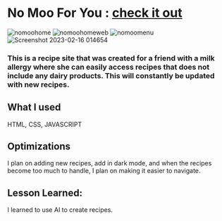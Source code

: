 # No Moo For You : [check it out](https://nomooforyou.netlify.app/)


![nomoohome](https://user-images.githubusercontent.com/98113417/221376503-9b083ecd-0d2b-47fa-bea8-44f484b67c77.jpg)
![nomoohomeweb](https://user-images.githubusercontent.com/98113417/221376507-0845d1e8-32e2-435d-9e73-a3002624e8d6.jpg)
![nomoomenu](https://user-images.githubusercontent.com/98113417/221376513-400a8cb6-aff7-4d13-9ab9-7b2373b3dc6f.jpg)
![Screenshot 2023-02-16 014654](https://user-images.githubusercontent.com/98113417/221376517-b3d3b0bc-c6a5-4997-9b48-6c9258805acb.jpg)



### This is a recipe site that was created for a friend with a milk allergy where she can easily access recipes that does not include any dairy products. This will constantly be updated with new recipes.

## What I used
HTML, CSS, JAVASCRIPT


## Optimizations
I plan on adding new recipes, add in dark mode, and when the recipes become too much to handle, I plan on making it easier to navigate.


## Lesson Learned:
I learned to use AI to create recipes. 
